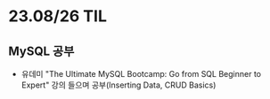 # 23.08/26 TIL

## MySQL 공부

- 유데미 "The Ultimate MySQL Bootcamp: Go from SQL Beginner to Expert" 강의 들으며 공부(Inserting Data, CRUD Basics)
